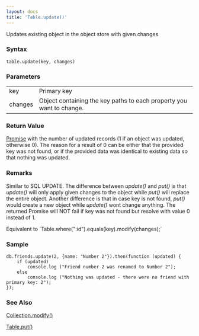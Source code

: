 ```yaml
---
layout: docs
title: 'Table.update()'
---
```


Updates existing object in the object store with given changes

### Syntax

    table.update(key, changes)

### Parameters
<table>
<tr><td>key</td><td>Primary key</td></tr>
<tr><td>changes</td><td>Object containing the key paths to each property you want to change.</td></tr>
</table>

### Return Value

[Promise](Promise) with the number of updated records (1 if an object was updated, otherwise 0). The reason for a result of 0 can be either that the provided key was not found, or if the provided data was identical to existing data so that nothing was updated.

### Remarks

Similar to SQL UPDATE. The difference between _update()_ and _put()_ is that _update()_ will only apply given changes to the object while _put()_ will replace the entire object. Another difference is that in case key is not found, _put()_ would create a new object while _update()_ wont change anything. The returned Promise will NOT fail if key was not found but resolve with value 0 instead of 1.

Equivalent to ´Table.where(":id").equals(key).modify(changes);´

### Sample

    db.friends.update(2, {name: "Number 2"}).then(function (updated) {
        if (updated)
            console.log ("Friend number 2 was renamed to Number 2");
        else
            console.log ("Nothing was updated - there were no friend with primary key: 2");
    });

### See Also
[Collection.modify()](Collection.modify())

[Table.put()](Table.put())
